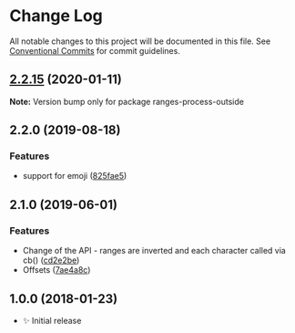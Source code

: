 # Change Log

All notable changes to this project will be documented in this file.
See [Conventional Commits](https://conventionalcommits.org) for commit guidelines.

## [2.2.15](https://gitlab.com/codsen/codsen/compare/ranges-process-outside@2.2.14...ranges-process-outside@2.2.15) (2020-01-11)

**Note:** Version bump only for package ranges-process-outside





## 2.2.0 (2019-08-18)

### Features

- support for emoji ([825fae5](https://gitlab.com/codsen/codsen/commit/825fae5))

## 2.1.0 (2019-06-01)

### Features

- Change of the API - ranges are inverted and each character called via cb() ([cd2e2be](https://gitlab.com/codsen/codsen/commit/cd2e2be))
- Offsets ([7ae4a8c](https://gitlab.com/codsen/codsen/commit/7ae4a8c))

## 1.0.0 (2018-01-23)

- ✨ Initial release
